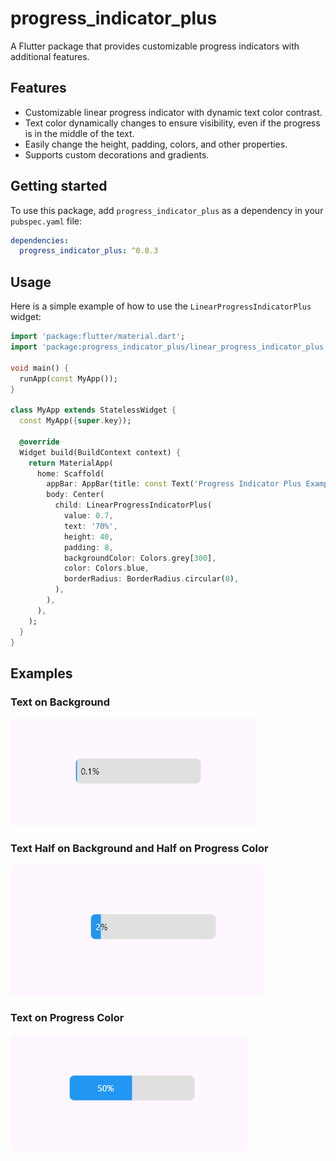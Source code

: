 # progress_indicator_plus

A Flutter package that provides customizable progress indicators with additional features.

## Features

- Customizable linear progress indicator with dynamic text color contrast.
- Text color dynamically changes to ensure visibility, even if the progress is in the middle of the text.
- Easily change the height, padding, colors, and other properties.
- Supports custom decorations and gradients.

## Getting started

To use this package, add `progress_indicator_plus` as a dependency in your `pubspec.yaml` file:

```yaml
dependencies:
  progress_indicator_plus: ^0.0.3
```

## Usage

Here is a simple example of how to use the `LinearProgressIndicatorPlus` widget:

```dart
import 'package:flutter/material.dart';
import 'package:progress_indicator_plus/linear_progress_indicator_plus.dart';

void main() {
  runApp(const MyApp());
}

class MyApp extends StatelessWidget {
  const MyApp({super.key});

  @override
  Widget build(BuildContext context) {
    return MaterialApp(
      home: Scaffold(
        appBar: AppBar(title: const Text('Progress Indicator Plus Example')),
        body: Center(
          child: LinearProgressIndicatorPlus(
            value: 0.7,
            text: '70%',
            height: 40,
            padding: 8,
            backgroundColor: Colors.grey[300],
            color: Colors.blue,
            borderRadius: BorderRadius.circular(8),
          ),
        ),
      ),
    );
  }
}
```

## Examples

### Text on Background

![Text on Background](https://github.com/mostafaemara/progress_indicator_plus/blob/main/resources/1.png?raw=true)

### Text Half on Background and Half on Progress Color

![Text Half on Background and Half on Progress Color](https://github.com/mostafaemara/progress_indicator_plus/blob/main/resources/2.png?raw=true)

### Text on Progress Color

![Text on Progress Color](https://github.com/mostafaemara/progress_indicator_plus/blob/main/resources/3.png?raw=true)
